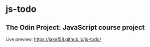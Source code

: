 # js-todo

## The Odin Project: JavaScript course project

Live preview: https://jake158.github.io/js-todo/
